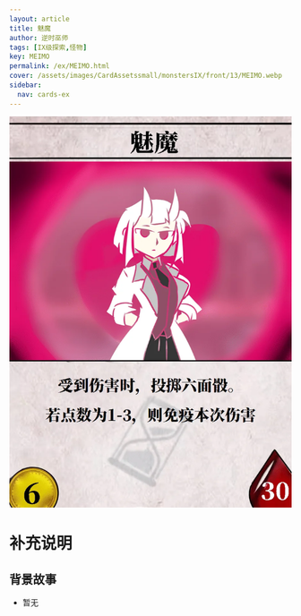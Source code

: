 ```yaml
---
layout: article
title: 魅魔
author: 逆时巫师
tags: [IX级探索,怪物]
key: MEIMO
permalink: /ex/MEIMO.html
cover: /assets/images/CardAssetssmall/monstersIX/front/13/MEIMO.webp
sidebar:
  nav: cards-ex
---
```

![](/assets/images/CardAssets/monstersIX/front/13/MEIMO.webp)

# 补充说明



## 背景故事
* 暂无